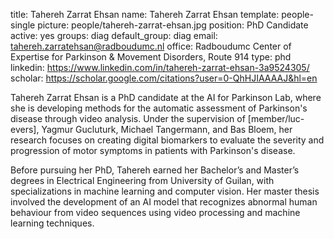 title: Tahereh Zarrat Ehsan
name: Tahereh Zarrat Ehsan 
template: people-single 
picture: people/tahereh-zarrat-ehsan.jpg
position: PhD Candidate 
active: yes 
groups: diag
default_group: diag 
email: tahereh.zarratehsan@radboudumc.nl
office: Radboudumc Center of Expertise for Parkinson & Movement Disorders, Route 914
type: phd 
linkedin: https://www.linkedin.com/in/tahereh-zarrat-ehsan-3a9524305/
scholar: https://scholar.google.com/citations?user=0-QhHJIAAAAJ&hl=en

Tahereh Zarrat Ehsan is a PhD candidate at the AI for Parkinson Lab, where she is developing methods for the automatic assessment of Parkinson's disease through video analysis. Under the supervision of [member/luc-evers], Yagmur Gucluturk, Michael Tangermann, and Bas Bloem, her research focuses on creating digital biomarkers to evaluate the severity and progression of motor symptoms in patients with Parkinson's disease.

Before pursuing her PhD, Tahereh earned her Bachelor’s and Master’s degrees in Electrical Engineering from University of Guilan, with specializations in machine learning and computer vision. Her master thesis involved the development of an AI model that recognizes abnormal human behaviour from video sequences using video processing and machine learning techniques.
